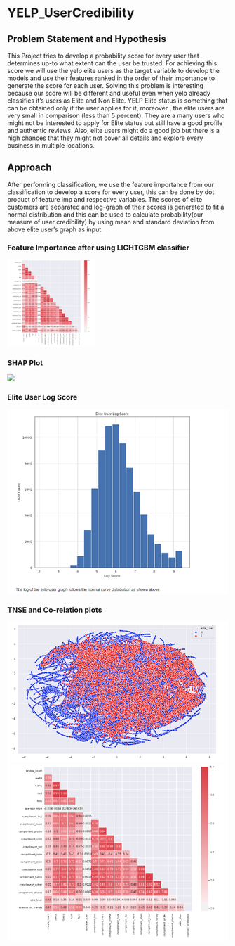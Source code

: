 # YELP_UserCredibility

## Problem Statement and Hypothesis
This Project tries to develop a probability score for every user that determines up-to what extent can the user
be trusted. For achieving this score we will use the yelp elite users as the target variable to develop the models and use
their features ranked in the order of their importance to generate the score for each user.
Solving this problem is interesting because our score will be different and useful even when yelp already classifies
it’s users as Elite and Non Elite. YELP Elite status is something that can be obtained only if the user applies for it,
moreover , the elite users are very small in comparison (less than 5 percent). They are a many users who might not be
interested to apply for Elite status but still have a good profile and authentic reviews. Also, elite users might do a good
job but there is a high chances that they might not cover all details and explore every business in multiple locations.

## Approach
After performing classification, we use the feature importance from our classification to develop a score for every user,
this can be done by dot product of feature imp and respective variables. The scores of elite customers are separated
and log-graph of their scores is generated to fit a normal distribution and this can be used to calculate probability(our
measure of user credibility) by using mean and standard deviation from above elite user’s graph as input.

### Feature Importance after using LIGHTGBM classifier
<img src = "images/Image1.png" width=200 height=200>

### SHAP Plot
![](Image4.png)

### Elite User Log Score
![](/images/Image5.png)


### TNSE and Co-relation plots
![](/images/Image2.png)
![](/images/Image1.png)
